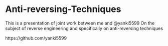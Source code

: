 # Anti-reversing-Techniques

This is a presentation of joint work between me and @yanki5599
On the subject of reverse engineering and specifically on anti-reversing techniques

<a>
https://github.com/yanki5599
</a>
